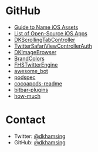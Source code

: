# GitHub

- [Guide to Name iOS Assets](https://github.com/dkhamsing/ios-asset-names)
- [List of Open-Source iOS Apps](https://github.com/dkhamsing/open-source-ios-apps)
- [DKScrollingTabController](https://github.com/dkhamsing/DKScrollingTabController)
- [TwitterSafariViewControllerAuth](https://github.com/dkhamsing/TwitterSafariViewControllerAuth)
- [DKImageBrowser](https://github.com/dkhamsing/DKImageBrowser)
- [BrandColors](https://github.com/dkhamsing/BrandColors)
- [FHSTwitterEngine](https://github.com/fhsjaagshs/FHSTwitterEngine)
- [awesome_bot](https://github.com/dkhamsing/awesome_bot)
- [podspec](https://github.com/dkhamsing/podspec)
- [cocoapods-readme](https://github.com/dkhamsing/cocoapods-readme)
- [bitbar-plugins](https://github.com/matryer/bitbar-plugins/commits?author=dkhamsing)
- [how-much](https://github.com/dkhamsing/how-much)

# Contact

- Twitter: [@dkhamsing](https://twitter.com/dkhamsing)
- GitHub: [@dkhamsing](https://github.com/dkhamsing)
